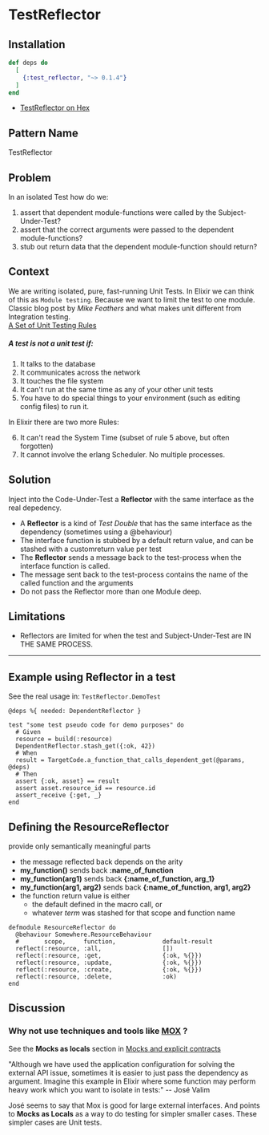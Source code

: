 # TestReflector

## Installation

```elixir
def deps do
  [
    {:test_reflector, "~> 0.1.4"}
  ]
end
```

* [TestReflector on Hex](https://hex.pm/packages/test_reflector)

## Pattern Name
TestReflector

## Problem
  In an isolated Test how do we: 
  1. assert that dependent module-functions were called by the Subject-Under-Test?
  1. assert that the correct arguments were passed to the dependent module-functions?
  1. stub out return data that the dependent module-function should return?

## Context
  We are writing isolated, pure, fast-running Unit Tests.
  In Elixir we can think of this as `Module testing`.  Because we want to limit the test to one module.
  Classic blog post by *Mike Feathers* and what makes unit different from Integration testing.   
  [A Set of Unit Testing Rules](https://www.artima.com/weblogs/viewpost.jsp?thread=126923)

  ##### A test is not a unit test if:

  1.  It talks to the database
  2.  It communicates across the network
  3.  It touches the file system
  4. It can't run at the same time as any of your other unit tests
  5. You have to do special things to your environment (such as editing config files) to run it.

In Elixir there are two more Rules:

  6. It can't read the System Time (subset of rule 5 above, but often forgotten)
  7. It cannot involve the erlang Scheduler.  No multiple processes.


## Solution 
  Inject into the Code-Under-Test a **Reflector** with the same interface as the real depedency.
  *  A **Reflector** is a kind of *Test Double* that has the same interface as the dependency (sometimes using a @behaviour)
  *  The interface function is stubbed by a default return value, and can be stashed with a customreturn value per test
  *  The **Reflector** sends a message back to the test-process when the interface function is called.
  *  The message sent back to the test-process contains the name of the called function and the arguments 
  *  Do not pass the Reflector more than one Module deep. 

## Limitations
  * Reflectors are limited for when the test and Subject-Under-Test are IN THE SAME PROCESS. 

---

## Example using Reflector in a test 


  See the real usage in: `TestReflector.DemoTest`

  ```
  @deps %{ needed: DependentReflector }

  test "some test pseudo code for demo purposes" do
    # Given
    resource = build(:resource)
    DependentReflector.stash_get({:ok, 42})
    # When
    result = TargetCode.a_function_that_calls_dependent_get(@params, @deps)
    # Then
    assert {:ok, asset} == result
    assert asset.resource_id == resource.id
    assert_receive {:get, _}
  end
  ```

  ## Defining the ResourceReflector

   provide only semantically meaningful parts
  * the message reflected back depends on the arity
  *  **my_function()**  sends back **:name_of_function**
  *  **my_function(arg1)** sends back **{:name_of_function, arg_1}**
  *  **my_function(arg1, arg2)** sends back **{:name_of_function, arg1, arg2}**
  * the function return value is either 
    * the default defined in the macro call, or 
    * whatever _term_ was stashed for that scope and function name
  ```
  defmodule ResourceReflector do
    @behaviour Somewhere.ResourceBehaviour
    #       scope,     function,             default-result
    reflect(:resource, :all,                 [])
    reflect(:resource, :get,                 {:ok, %{}})
    reflect(:resource, :update,              {:ok, %{}})
    reflect(:resource, :create,              {:ok, %{}})
    reflect(:resource, :delete,              :ok)
  end
  ```


## Discussion

### Why not use techniques and tools like [MOX](https://github.com/plataformatec/mox) ?

See the **Mocks as locals** section in [Mocks and explicit contracts](http://blog.plataformatec.com.br/2015/10/mocks-and-explicit-contracts/ )

"Although we have used the application configuration for solving the external API issue, sometimes it is easier to just pass the dependency as argument. Imagine this example in Elixir where some function may perform heavy work which you want to isolate in tests:"  -- José Valim

José seems to say that Mox is good for large external interfaces.
And points to **Mocks as Locals** as a way to do testing for simpler smaller cases.  These simpler cases are Unit tests.




